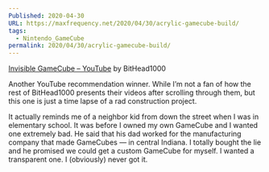 ```yaml
---
Published: 2020-04-30
URL: https://maxfrequency.net/2020/04/30/acrylic-gamecube-build/
tags:
  - Nintendo_GameCube
permalink: 2020/04/30/acrylic-gamecube-build/
---
```

[Invisible GameCube – YouTube](https://www.youtube.com/watch?v=G2ap0ppx6P8&t=919s) by BitHead1000

Another YouTube recommendation winner. While I’m not a fan of how the rest of BitHead1000 presents their videos after scrolling through them, but this one is just a time lapse of a rad construction project.

It actually reminds me of a neighbor kid from down the street when I was in elementary school. It was before I owned my own GameCube and I wanted one extremely bad. He said that his dad worked for the manufacturing company that made GameCubes — in central Indiana. I totally bought the lie and he promised we could get a custom GameCube for myself. I wanted a transparent one. I (obviously) never got it.